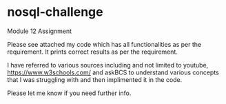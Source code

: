 # nosql-challenge

Module 12 Assignment

Please see attached my code which has all functionalities as per the requirement. It prints correct results as per the requirement.

I have referred to various sources including and not limited to youtube, https://www.w3schools.com/ and askBCS to understand various concepts that I was struggling with and then implimented it in the code.

Please let me know if you need further info.
